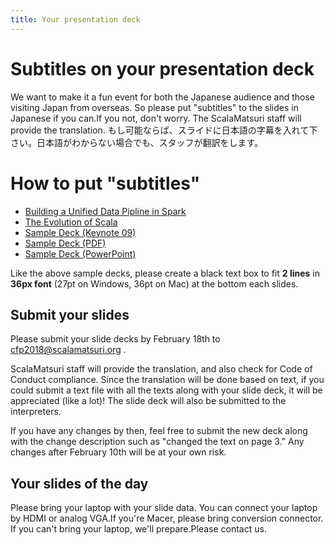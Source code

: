 ```yaml
---
title: Your presentation deck
---
```


# Subtitles on your presentation deck

We want to make it a fun event for both the Japanese audience and those visiting Japan from overseas.
So please put "subtitles" to the slides in Japanese if you can.If you not, don't worry. The ScalaMatsuri staff will provide the translation.
もし可能ならば、スライドに日本語の字幕を入れて下さい。日本語がわからない場合でも、スタッフが翻訳をします。

# How to put "subtitles"

- [Building a Unified Data Pipline in Spark](http://www.slideshare.net/scalaconfjp/building-a-unified-data-pipline-in-spark)
- [The Evolution of Scala](http://www.slideshare.net/scalaconfjp/the-evolution-of-scala-scala)
- [Sample Deck (Keynote 09)](/img/sub-samples/sub-sample.key)
- [Sample Deck (PDF)](/img/sub-samples/sub-sample.pdf)
- [Sample Deck (PowerPoint)](/img/sub-samples/sub-sample.pptx)

Like the above sample decks, please create a black text box to fit **2 lines** in **36px font** (27pt on Windows, 36pt on Mac) at the bottom each slides.

## Submit your slides

Please submit your slide decks by February 18th to cfp2018@scalamatsuri.org .


ScalaMatsuri staff will provide the translation, and also check for Code of Conduct compliance.
Since the translation will be done based on text, if you could submit a text file with all the texts along with your slide deck, it will be appreciated (like a lot)!
The slide deck will also be submitted to the interpreters.

If you have any changes by then, feel free to submit the new deck along with the change description such as "changed the text on page 3." Any changes after February 10th will be at your own risk.

## Your slides of the day

Please bring your laptop with your slide data.
You can connect your laptop by HDMI or analog VGA.If you're Macer, please bring conversion connector.
If you can't bring your laptop, we'll prepare.Please contact us.
